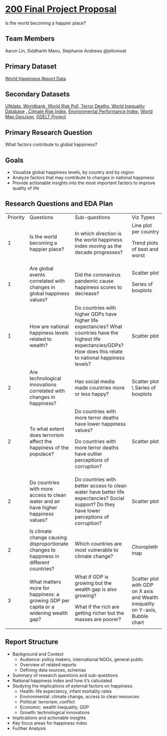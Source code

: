 

# <span style="text-decoration:underline;">200 Final Project Proposal</span>
Is the world becoming a happier place?


## Team Members

Aaron Lin, Siddharth Manu, Stephanie Andrews @jellomoat


## Primary Dataset

[World Happiness Report Data](https://worldhappiness.report/data/)


## Secondary Datasets

[UNdata](https://data.un.org/),[ Worldbank](https://databank.worldbank.org/home),[ World Risk Poll](https://wrp.lrfoundation.org.uk/data-resources/),[ Terror Deaths](https://ourworldindata.org/terrorism),[ World Inequality Database](https://wid.world/) ,[ Climate Risk Index](https://resourcewatch.org/data/explore/soc067rw1-Climate-Risk-Index?section=Discover&selectedCollection=&zoom=3&lat=0&lng=0&pitch=0&bearing=0&basemap=dark&labels=light&layers=%255B%257B%2522dataset%2522%253A%25227e98607d-23d8-42f8-9662-5658f349bf0f%2522%252C%2522opacity%2522%253A1%252C%2522layer%2522%253A%25227d9a6588-ff0c-44b0-942f-e0f6e3bf99dc%2522%257D%255D&aoi=&page=1&sort=most-viewed&sortDirection=-1), [Environmental Performance Index](https://epi.yale.edu/epi-results/2020/component/h2o), [World Map GeoJson](https://github.com/johan/world.geo.json/blob/master/countries.geo.json), [GDELT Project](https://www.gdeltproject.org/)


## Primary Research Question

What factors contribute to global happiness?


## Goals



* Visualize global happiness levels, by country and by region
* Analyze factors that may contribute to changes in national happiness
* Provide actionable insights into the most important factors to improve quality of life


## Research Questions and EDA Plan


<table>
  <tr>
   <td>Priority
   </td>
   <td>Questions
   </td>
   <td>Sub-questions
   </td>
   <td>Viz Types
   </td>
  </tr>
  <tr>
   <td>1
   </td>
   <td>Is the world becoming a happier place?
   </td>
   <td>In which direction is the world happiness index moving as the decade progresses?
   </td>
   <td>Line plot per country
<p>
Trend plots of best and worst
   </td>
  </tr>
  <tr>
   <td>1
   </td>
   <td>Are global events correlated with changes in global happiness values?
   </td>
   <td>Did the coronavirus pandemic cause happiness scores to decrease?
   </td>
   <td>Scatter plot
<p>
Series of boxplots
   </td>
  </tr>
  <tr>
   <td>1
   </td>
   <td>How are national happiness levels related to wealth?
   </td>
   <td>Do countries with higher GDPs have higher life expectancies? What countries have the highest life expectancies/GDPs? How does this relate to national happiness levels?
   </td>
   <td>Scatter plot
   </td>
  </tr>
  <tr>
   <td>2
   </td>
   <td>Are technological innovations correlated with changes in happiness?
   </td>
   <td>Has social media made countries more or less happy?
   </td>
   <td>Scatter plot \
Series of boxplots
   </td>
  </tr>
  <tr>
   <td>2
   </td>
   <td>To what extent does terrorism affect the happiness of the populace? 
   </td>
   <td>Do countries with more terror deaths have lower happiness values?
<p>
Do countries with more terror deaths have outlier perceptions of corruption?
   </td>
   <td>Scatter plot
   </td>
  </tr>
  <tr>
   <td>2
   </td>
   <td>Do countries with more access to clean water and air have higher happiness values?
   </td>
   <td>Do countries with better access to clean water have better life expectancies? Social support? Do they have lower perceptions of corruption?
   </td>
   <td>Scatter plot
   </td>
  </tr>
  <tr>
   <td>2
   </td>
   <td>Is climate change causing disproportionate changes to happiness in different countries?
   </td>
   <td>Which countries are most vulnerable to climate change?
   </td>
   <td>Choropleth map
   </td>
  </tr>
  <tr>
   <td>3
   </td>
   <td>What matters more for happiness: a growing GDP per capita or a widening wealth gap?
   </td>
   <td>What if GDP is growing but the wealth gap is also growing?
<p>
What if the rich are getting richer but the masses are poorer?
   </td>
   <td>Scatter plot with GDP on X axis and Wealth inequality on Y-axis, Bubble chart
   </td>
  </tr>
</table>



## Report Structure



* Background and Context
    * Audience: policy makers, international NGOs, general public
    * Overview of related reports
    * Defining data sources, schemas
* Summary of research questions and sub-questions
* National happiness index and how it’s calculated
* Studying the implications of external factors on happiness:
    * Health: life expectancy, infant mortality rates
    * Environmental: climate change, access to clean resources
    * Political: terrorism, conflict
    * Economic: wealth inequality, GDP
    * Growth: technological innovations
* Implications and actionable insights
* Key focus areas for happiness index
* Further Analysis
